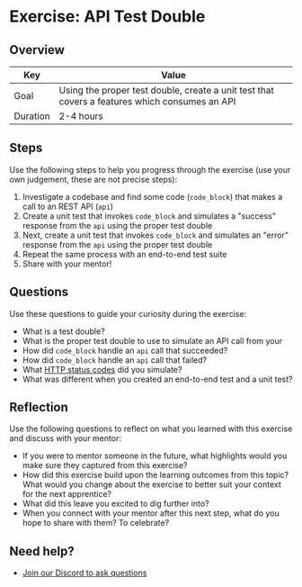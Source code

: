 # Exercise: API Test Double

## Overview

| Key | Value |
| --- | --- |
| Goal | Using the proper test double, create a unit test that covers a features which consumes an API |
| Duration | 2-4 hours |

## Steps

Use the following steps to help you progress through the exercise (use your own judgement, these are not precise steps):

1. Investigate a codebase and find some code (`code_block`) that makes a call to an REST API (`api`)
2. Create a unit test that invokes `code_block` and simulates a "success" response from the `api` using the proper test double
3. Next, create a unit test that invokes `code_block` and simulates an "error" response from the `api` using the proper test double
4. Repeat the same process with an end-to-end test suite
5. Share with your mentor!

## Questions

Use these questions to guide your curiosity during the exercise:

- What is a test double?
- What is the proper test double to use to simulate an API call from your 
- How did `code_block` handle an `api` call that succeeded?
- How did `code_block` handle an `api` call that failed?
- What [HTTP status codes](https://httpstatuses.com/) did you simulate? 
- What was different when you created an end-to-end test and a unit test?

## Reflection

Use the following questions to reflect on what you learned with this exercise and discuss with your mentor:

- If you were to mentor someone in the future, what highlights would you make sure they captured from this exercise? 
- How did this exercise build upon the learning outcomes from this topic? What would you change about the exercise to better suit your context for the next apprentice?
- What did this leave you excited to dig further into? 
- When you connect with your mentor after this next step, what do you hope to share with them? To celebrate? 

## Need help?

- [Join our Discord to ask questions](https://discord.gg/bDVYvG3Czd)
